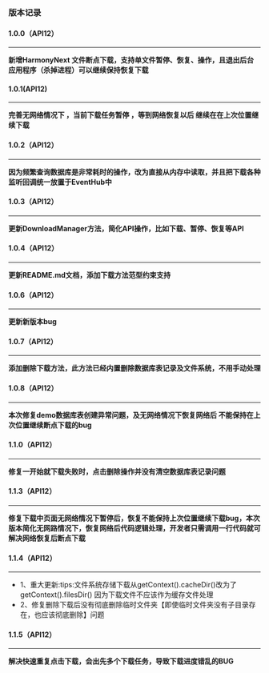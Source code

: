 ### 版本记录
#### 1.0.0（API12）
___
**新增HarmonyNext 文件断点下载，支持单文件暂停、恢复、操作，且退出后台应用程序（杀掉进程）可以继续保持恢复下载**

#### 1.0.1(API12)
___
**完善无网络情况下 ，当前下载任务暂停 ，等到网络恢复以后 继续在在上次位置继续下载**

#### 1.0.2（API12）
___

**因为频繁查询数据库是非常耗时的操作，改为直接从内存中读取，并且把下载各种监听回调统一放置于EventHub中**



#### 1.0.3（API12）
___

**更新DownloadManager方法，简化API操作，比如下载、暂停、恢复等API**



#### 1.0.4（API12）
___

**更新README.md文档，添加下载方法范型约束支持**


#### 1.0.6（API12）
___

**更新新版本bug**

#### 1.0.7（API12）
___

**添加删除下载方法，此方法已经内置删除数据库表记录及文件系统，不用手动处理**


#### 1.0.8（API12）
___

**本次修复demo数据库表创建异常问题，及无网络情况下恢复网络后 不能保持在上次位置继续断点下载的bug**



#### 1.1.0（API12）
___

**修复一开始就下载失败时，点击删除操作并没有清空数据库表记录问题**




#### 1.1.3（API12）
___

**修复下载中页面无网络情况下暂停后，恢复不能保持上次位置继续下载bug，本次版本简化无网路情况下，恢复网络后代码逻辑处理，开发者只需调用一行代码就可解决网络恢复后断点下载**



#### 1.1.4（API12）
___

* 1、重大更新:tips:文件系统存储下载从getContext().cacheDir()改为了getContext().filesDir() 因为下载文件不应该作为缓存文件处理
* 2、修复删除下载后没有彻底删除临时文件夹【即使临时文件夹没有子目录存在，也应该彻底删除】问题


#### 1.1.5（API12）
___

**解决快速重复点击下载，会出先多个下载任务，导致下载进度错乱的BUG**


